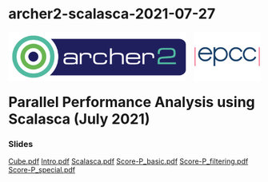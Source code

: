 # archer2-scalasca-2021-07-27

<img src="./images/Archer2_logo.png" width="355" height="100"
align="left"> <img src="./images/epcc_logo.jpg" align="right"
width="133" height="100">

<br /><br /><br /><br /><br />

# Parallel Performance Analysis using Scalasca (July 2021)

<h3>Slides</h3>

<a href="slides/Cube.pdf">Cube.pdf</a>
<a href="slides/Intro.pdf">Intro.pdf</a>
<a href="slides/Scalasca.pdf">Scalasca.pdf</a>
<a href="slides/Score-P_basic.pdf">Score-P_basic.pdf</a>
<a href="slides/Score-P_filtering.pdf">Score-P_filtering.pdf</a>
<a href="slides/Score-P_special.pdf">Score-P_special.pdf</a>

